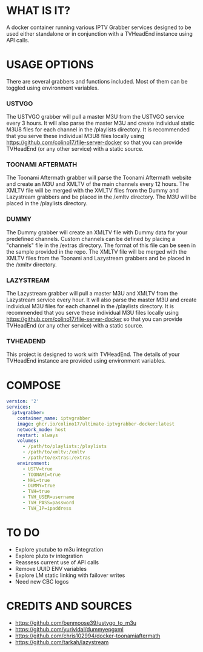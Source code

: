 # WHAT IS IT?

A docker container running various IPTV Grabber services designed to be used either standalone or in conjunction with a TVHeadEnd instance using API calls.

# USAGE OPTIONS

There are several grabbers and functions included. Most of them can be toggled using environment variables.

### USTVGO
The USTVGO grabber will pull a master M3U from the USTVGO service every 3 hours. It will also parse the master M3U and create individual static M3U8 files for each channel in the /playlists directory. It is recommended that you serve these individual M3U8 files locally using https://github.com/colino17/file-server-docker so that you can provide TVHeadEnd (or any other service) with a static source.

### TOONAMI AFTERMATH
The Toonami Aftermath grabber will parse the Toonami Aftermath website and create an M3U and XMLTV of the main channels every 12 hours. The XMLTV file will be merged with the XMLTV files from the Dummy and Lazystream grabbers and be placed in the /xmltv directory. The M3U will be placed in the /playlists directory.

### DUMMY
The Dummy grabber will create an XMLTV file with Dummy data for your predefined channels. Custom channels can be defined by placing a "channels" file in the /extras directory. The format of this file can be seen in the sample provided in the repo. The XMLTV file will be merged with the XMLTV files from the Toonami and Lazystream grabbers and be placed in the /xmltv directory.

### LAZYSTREAM
The Lazystream grabber will pull a master M3U and XMLTV from the Lazystream service every hour. It will also parse the master M3U and create individual M3U files for each channel in the /playlists directory. It is recommended that you serve these individual M3U files locally using https://github.com/colino17/file-server-docker so that you can provide TVHeadEnd (or any other service) with a static source.

### TVHEADEND
This project is designed to work with TVHeadEnd. The details of your TVHeadEnd instance are provided using environment variables.


# COMPOSE

```yaml
version: '2'
services:
  iptvgrabber:
    container_name: iptvgrabber
    image: ghcr.io/colino17/ultimate-iptvgrabber-docker:latest
    network_mode: host
    restart: always
    volumes:
      - /path/to/playlists:/playlists
      - /path/to/xmltv:/xmltv
      - /path/to/extras:/extras
    environment:
      - USTV=true
      - TOONAMI=true
      - NHL=true
      - DUMMY=true
      - TVH=true
      - TVH_USER=username
      - TVH_PASS=password
      - TVH_IP=ipaddress
```

# TO DO

- Explore youtube to m3u integration
- Explore pluto tv integration
- Reassess current use of API calls
- Remove UUID ENV variables
- Explore LM static linking with failover writes
- Need new CBC logos

# CREDITS AND SOURCES

- https://github.com/benmoose39/ustvgo_to_m3u
- https://github.com/yurividal/dummyepgxml
- https://github.com/chris102994/docker-toonamiaftermath
- https://github.com/tarkah/lazystream
